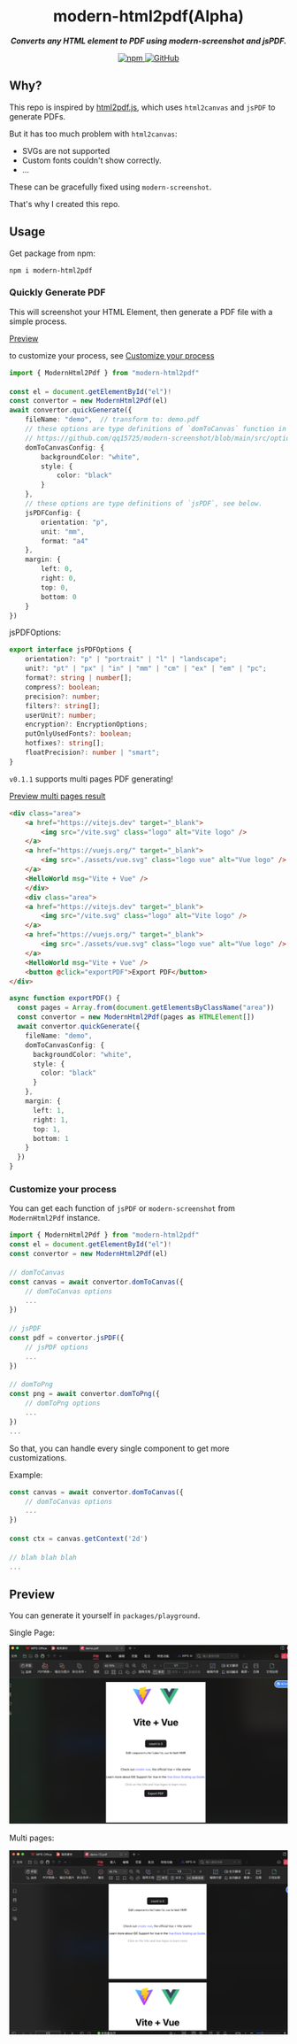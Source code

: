 <h1 align="center">modern-html2pdf(Alpha)</h1>

<p align="center">
    <b>
        <i>Converts any HTML element to PDF using modern-screenshot and jsPDF.</i>
    </b>
</p>

<p align="center">
    <a href="https://www.npmjs.com/package/modern-html2pdf" target="_blank">
        <img src="https://img.shields.io/npm/v/modern-html2pdf?style=flat-square" alt="npm"/>
    </a>
    <a href="https://github.com/Vincent-the-gamer/modern-html2pdf/blob/master/LICENSE" target="_blank">
        <img src="https://img.shields.io/github/license/Vincent-the-gamer/modern-html2pdf?style=flat-square" alt="GitHub"/>
    </a>
</p>


## Why?

This repo is inspired by [html2pdf.js](https://github.com/eKoopmans/html2pdf.js), which uses `html2canvas` and `jsPDF` to generate PDFs. 

But it has too much problem with `html2canvas`:

- SVGs are not supported
- Custom fonts couldn't show correctly.
- ...

These can be gracefully fixed using `modern-screenshot`.

That's why I created this repo.

## Usage
Get package from npm:
```shell
npm i modern-html2pdf
```

### Quickly Generate PDF
This will screenshot your HTML Element, then generate a PDF file with a simple process.

[Preview](#preview)

to customize your process, see [Customize your process](#customize-your-process)

```typescript
import { ModernHtml2Pdf } from "modern-html2pdf"

const el = document.getElementById("el")!
const convertor = new ModernHtml2Pdf(el)
await convertor.quickGenerate({
    fileName: "demo",  // transform to: demo.pdf
    // these options are type definitions of `domToCanvas` function in modern-screenshot
    // https://github.com/qq15725/modern-screenshot/blob/main/src/options.ts
    domToCanvasConfig: {
        backgroundColor: "white",
        style: {
            color: "black"
        }
    },
    // these options are type definitions of `jsPDF`, see below.
    jsPDFConfig: {
        orientation: "p",
        unit: "mm",
        format: "a4"
    },
    margin: {
        left: 0,
        right: 0,
        top: 0,
        bottom: 0
    }
})
```

jsPDFOptions: 
```typescript
export interface jsPDFOptions {
    orientation?: "p" | "portrait" | "l" | "landscape";
    unit?: "pt" | "px" | "in" | "mm" | "cm" | "ex" | "em" | "pc";
    format?: string | number[];
    compress?: boolean;
    precision?: number;
    filters?: string[];
    userUnit?: number;
    encryption?: EncryptionOptions;
    putOnlyUsedFonts?: boolean;
    hotfixes?: string[];
    floatPrecision?: number | "smart";
}
```

`v0.1.1` supports multi pages PDF generating!

[Preview multi pages result](#preview)

```html
<div class="area">
    <a href="https://vitejs.dev" target="_blank">
        <img src="/vite.svg" class="logo" alt="Vite logo" />
    </a>
    <a href="https://vuejs.org/" target="_blank">
        <img src="./assets/vue.svg" class="logo vue" alt="Vue logo" />
    </a>
    <HelloWorld msg="Vite + Vue" />
    </div>
    <div class="area">
    <a href="https://vitejs.dev" target="_blank">
        <img src="/vite.svg" class="logo" alt="Vite logo" />
    </a>
    <a href="https://vuejs.org/" target="_blank">
        <img src="./assets/vue.svg" class="logo vue" alt="Vue logo" />
    </a>
    <HelloWorld msg="Vite + Vue" />
    <button @click="exportPDF">Export PDF</button>
</div>
```

```typescript
async function exportPDF() {
  const pages = Array.from(document.getElementsByClassName("area"))
  const convertor = new ModernHtml2Pdf(pages as HTMLElement[])
  await convertor.quickGenerate({
    fileName: "demo",
    domToCanvasConfig: {
      backgroundColor: "white",
      style: {
        color: "black"
      }
    },
    margin: {
      left: 1,
      right: 1,
      top: 1,
      bottom: 1
    }
  })
}
```

### Customize your process
You can get each function of `jsPDF` or `modern-screenshot` from `ModernHtml2Pdf` instance.

```typescript
import { ModernHtml2Pdf } from "modern-html2pdf"
const el = document.getElementById("el")!
const convertor = new ModernHtml2Pdf(el)

// domToCanvas
const canvas = await convertor.domToCanvas({
    // domToCanvas options
    ...
})

// jsPDF
const pdf = convertor.jsPDF({
    // jsPDF options
    ...
})

// domToPng
const png = await convertor.domToPng({
    // domToPng options
    ...
})
...
```

So that, you can handle every single component to get more customizations.

Example: 
```typescript
const canvas = await convertor.domToCanvas({
    // domToCanvas options
    ...
})

const ctx = canvas.getContext('2d')

// blah blah blah
...
```

## Preview

You can generate it yourself in `packages/playground`.

Single Page:

![preview](.github/preview.png)

Multi pages:

![preview2](.github/preview2.png)

